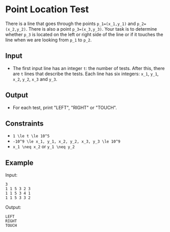 # Point Location Test 

There is a line that goes through the points ```p_1=(x_1,y_1)``` and ```p_2=(x_2,y_2)```. There is also a point ```p_3=(x_3,y_3)```.
Your task is to determine whether ```p_3``` is located on the left or right side of the line or if it touches the line when we are looking from ```p_1``` to ```p_2```.
## Input
- The first input line has an integer ```t```: the number of tests.
After this, there are ```t``` lines that describe the tests. Each line has six integers: ```x_1```, ```y_1```, ```x_2```, ```y_2```, ```x_3``` and ```y_3```.
## Output
- For each test, print "LEFT", "RIGHT" or "TOUCH".
## Constraints

- ```1 \le t \le 10^5```
- ```-10^9 \le x_1, y_1, x_2, y_2, x_3, y_3 \le 10^9```
- ```x_1 \neq x_2``` or ```y_1 \neq y_2```

## Example
Input:
```
3
1 1 5 3 2 3
1 1 5 3 4 1
1 1 5 3 3 2
```

Output:
```
LEFT
RIGHT
TOUCH
```
